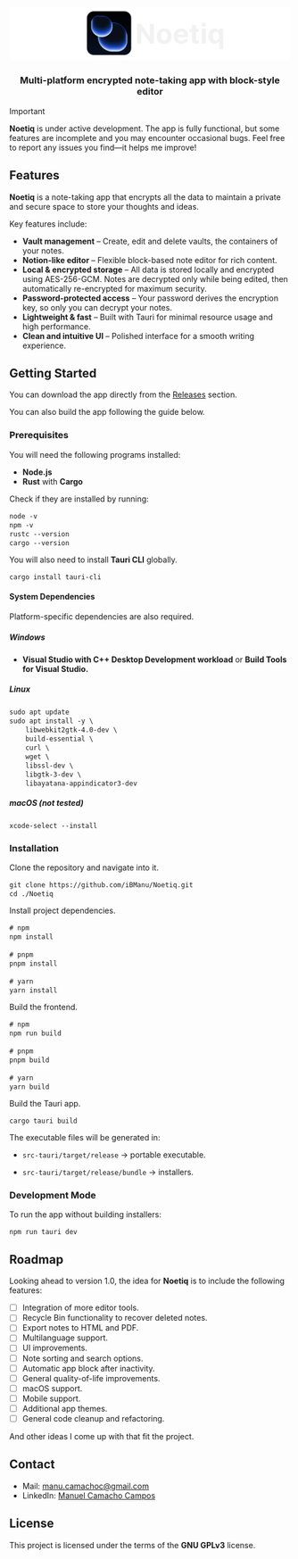 ![Noetiq banner](banner.svg)


<h3 align="center"> Multi-platform encrypted note-taking app with block-style editor </h3>

> [!IMPORTANT]
> **Noetiq** is under active development. The app is fully functional, but some features are incomplete and you may encounter occasional bugs. Feel free to report any issues you find—it helps me improve!

## Features

**Noetiq** is a note-taking app that encrypts all the data to maintain a private and secure space to store your thoughts and ideas. 
  
Key features include:

  * **Vault management** – Create, edit and delete vaults, the containers of your notes.
  * **Notion-like editor** – Flexible block-based note editor for rich content.
  * **Local & encrypted storage** – All data is stored locally and encrypted using AES-256-GCM. Notes are decrypted only while being edited, then automatically re-encrypted for maximum security.
  * **Password-protected access** – Your password derives the encryption key, so only you can decrypt your notes.
  * **Lightweight & fast** – Built with Tauri for minimal resource usage and high performance.
  * **Clean and intuitive UI** – Polished interface for a smooth writing experience.

## Getting Started

You can download the app directly from the [Releases](https://github.com/iBManu/Noetiq/releases) section.

You can also build the app following the guide below.

### Prerequisites

You will need the following programs installed:

* **Node.js**
* **Rust** with **Cargo**

Check if they are installed by running: 

```
node -v
npm -v
rustc --version
cargo --version
```

You will also need to install **Tauri CLI** globally.

```
cargo install tauri-cli
```

#### System Dependencies

Platform-specific dependencies are also required.

##### Windows

* **Visual Studio with C++ Desktop Development workload** or **Build Tools for Visual Studio.**

##### Linux

```
sudo apt update
sudo apt install -y \
    libwebkit2gtk-4.0-dev \
    build-essential \
    curl \
    wget \
    libssl-dev \
    libgtk-3-dev \
    libayatana-appindicator3-dev

```

##### macOS (not tested)

```
xcode-select --install
```

### Installation

Clone the repository and navigate into it.
```
git clone https://github.com/iBManu/Noetiq.git
cd ./Noetiq
```

Install project dependencies.

```
# npm
npm install

# pnpm
pnpm install

# yarn
yarn install
```

Build the frontend.

```
# npm
npm run build

# pnpm
pnpm build

# yarn
yarn build
```

Build the Tauri app.

```
cargo tauri build
```

The executable files will be generated in:

* `src-tauri/target/release` → portable executable.

* `src-tauri/target/release/bundle` → installers.
  
### Development Mode

To run the app without building installers:
```
npm run tauri dev
```

## Roadmap

Looking ahead to version 1.0, the idea for **Noetiq** is to include the following features:

- [ ] Integration of more editor tools.
- [ ] Recycle Bin functionality to recover deleted notes.
- [ ] Export notes to HTML and PDF.
- [ ] Multilanguage support.
- [ ] UI improvements.
- [ ] Note sorting and search options.
- [ ] Automatic app block after inactivity.
- [ ] General quality-of-life improvements.
- [ ] macOS support.
- [ ] Mobile support.
- [ ] Additional app themes.
- [ ] General code cleanup and refactoring.

And other ideas I come up with that fit the project.

## Contact

* Mail: [manu.camachoc@gmail.com](mailto:manu.camachoc@gmail.com)
* LinkedIn: [Manuel Camacho Campos](https://www.linkedin.com/in/manuel-camacho-campos-752678213/)

## License
This project is licensed under the terms of the **GNU GPLv3** license.
